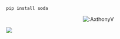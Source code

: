 ```sh-session
pip install soda 
```
<p align="center"><img src="https://counter.katomegumi.net/get/@:AxthonyV" alt=":AxthonyV" /></p>

 



















![](https://raw.githubusercontent.com/Sutil/Sutil/2b2fad3bf54522bb30c8c170591fc68ff51b69e6/github-contribution-grid-snake2.svg)




